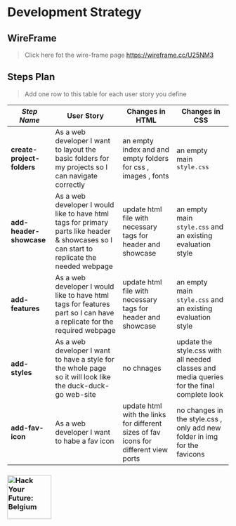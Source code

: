 # Development Strategy

## WireFrame

> Click here fot the wire-frame page https://wireframe.cc/U25NM3

## Steps Plan

> Add one row to this table for each user story you define

| _Step Name_                | User Story                                                                                                       | Changes in HTML                                                                                     | Changes in CSS                                             |
| -------------------------- | ---------------------------------------------------------------------------------------------------------------- | --------------------------------------------------------------------------------------------------- | ---------------------------------------------------------- |
| **create-project-folders** | As a web developer I want to layout the basic folders for my projects so I can navigate correctly | an empty index and and empty folders for css , images , fonts  | an empty main `style.css`  |
| **add-header-showcase**    | As a web developer I would like to have html tags for primary parts like header & showcases so I can start to replicate the needed webpage |update html file with necessary tags for header and showcase  |an empty main `style.css` and an existing evaluation style |
| **add-features**           | As a web developer I would like to have html tags for features part so I can have a replicate for the required webpage |update html file with necessary tags for header and showcase   | an empty main `style.css` and an existing evaluation style |
| **add-styles**             | As a web developer I want to have a style for the whole page so it will look like the duck-duck-go web-site| no chnages |update the style.css with all needed classes and media queries for the final complete look |
| **add-fav-icon**           | As a web developer I want to habe a fav icon  |update html with the links for different sizes of fav icons for different view ports | no changes in the style.css , only add new folder in img for the favicons  |
                                                                                                                                                                                  

### <a href="https://hackyourfuture.be" target="_blank"><img src="https://user-images.githubusercontent.com/18554853/63941625-4c7c3d00-ca6c-11e9-9a76-8d5e3632fe70.jpg" width="100" height="100" alt="Hack Your Future: Belgium"></a>
